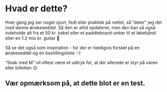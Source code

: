 # Hvad er dette? 

Hver gang jeg ser noget sjovt, fedt eller praktisk på nettet, så “deler” jeg det med denne ønskeseddel. Så den er altid opdateret, men den kan så også indeholde alt fra et 50 kr. kabel eller et paddleboard-anker til et løbebånd eller en 1.2 mio kr. guitar 🤪

Så se det også som inspiration - for der er heldigvis forskel på en ønskeseddel og en bestillingsliste :-) 

“Snak med M” vil oftest være et udtryk for, at der allerede er styr på varen eller billetten 😉 


## Vær opmærksom på, at dette blot er en test.
